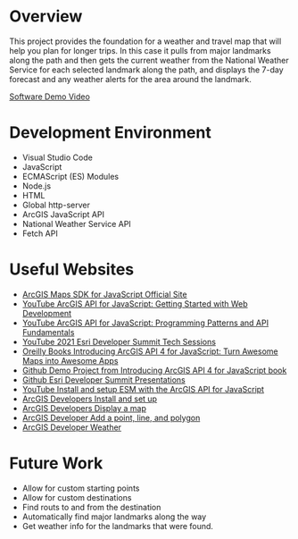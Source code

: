 # Overview

This project provides the foundation for a weather and travel map that will help you plan for longer trips. In this case it pulls from major landmarks along the path and then gets the current weather from the National Weather Service for each selected landmark along the path, and displays the 7-day forecast and any weather alerts for the area around the landmark. 


[Software Demo Video](https://youtu.be/i-NRzqq_1S8)

# Development Environment

- Visual Studio Code
- JavaScript
- ECMAScript (ES) Modules
- Node.js
- HTML
- Global http-server
- ArcGIS JavaScript API
- National Weather Service API
- Fetch API

# Useful Websites

* [ArcGIS Maps SDK for JavaScript Official Site](https://developers.arcgis.com/javascript/latest/)
* [YouTube ArcGIS API for JavaScript: Getting Started with Web Development](https://www.youtube.com/watch?v=z9kIZjUjsZ4)
* [YouTube ArcGIS API for JavaScript: Programming Patterns and API Fundamentals](https://www.youtube.com/watch?v=mA8uLu4-IcU)
* [YouTube 2021 Esri Developer Summit Tech Sessions](https://www.youtube.com/playlist?list=PLaPDDLTCmy4btgVu7omfiaw6PhKUzyk0M)
* [Oreilly Books Introducing ArcGIS API 4 for JavaScript: Turn Awesome Maps into Awesome Apps](https://learning.oreilly.com/library/view/introducing-arcgis-api/9781484232828/)
* [Github Demo Project from Introducing ArcGIS API 4 for JavaScript book](https://github.com/odoe/esrijs4-ts-demo)
* [Github Esri Developer Summit Presentations](https://github.com/annelfitz/DevSummit-presentations)
* [YouTube Install and setup ESM with the ArcGIS API for JavaScript](https://www.youtube.com/watch?v=8RvdFCTPoPU)
* [ArcGIS Developers Install and set up](https://developers.arcgis.com/javascript/latest/install-and-set-up/)
* [ArcGIS Developers Display a map](https://developers.arcgis.com/javascript/latest/tutorials/display-a-map/)
* [ArcGIS Developer Add a point, line, and polygon](https://developers.arcgis.com/javascript/latest/tutorials/add-a-point-line-and-polygon/)
* [ArcGIS Developer Weather](https://developers.arcgis.com/javascript/latest/api-reference/esri-widgets-Weather.html)

# Future Work

* Allow for custom starting points
* Allow for custom destinations
* Find routs to and from the destination
* Automatically find major landmarks along the way
* Get weather info for the landmarks that were found. 